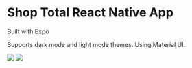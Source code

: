 # Shop Total React Native App
Built with Expo

Supports dark mode and light mode themes. Using Material UI.

![](./assets/gifs/demo.gif)
![](./assets/gifs/dark-mode_light-mode.gif)